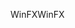 <span data-ttu-id="0abd0-101">WinFX</span><span class="sxs-lookup"><span data-stu-id="0abd0-101">WinFX</span></span>